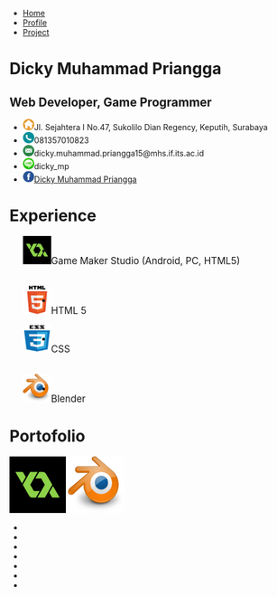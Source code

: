 <html>
	<head>
		<title>Halaman Profil - Dicky Muhammad Priangga</title>
		<link type="text/css" href="style.css" rel="stylesheet">
		<link href="https://fonts.googleapis.com/css?family=Open+Sans+Condensed:300|PT+Sans" rel="stylesheet">
	</head>
	<body>
		<div class="navigation">
			<ul>
				<li><a href="">Home</a></li>
				<li><a href="">Profile</a></li>
				<li><a href="">Project</a></li>
			</ul>
		</div>
		<div class="profile-content">
			<div class="profile-image">
			</div>
			<div class="profile-header">
				<div class="profile-name">
					<h1>Dicky Muhammad Priangga</h1>
				</div>
				<div class="profile-role">
					<h2>Web Developer, Game Programmer</h2>
				</div>
			</div>
			<div class="profile-contact">
				<ul>
					<li><img src="/image/home-icon.png" style="width: 20px;height: 20px;">Jl. Sejahtera I No.47, Sukolilo Dian Regency, Keputih, Surabaya</li>
					<li><img src="/image/phone-icon.png" style="width: 20px;height: 20px">081357010823</li>
					<li><img src="/image/email-icon.png" style="width: 20px;height: 20px">dicky.muhammad.priangga15@mhs.if.its.ac.id</li>
					<li><img src="/image/line-icon.png" style="width: 20px;height: 20px">dicky_mp</li>
					<li><img src="/image/facebook-icon.png" style="width: 20px;height: 20px"><a href="https://www.facebook.com/DewaIsComing" target="_blank">Dicky Muhammad Priangga</a></li>
				</ul>
			</div>
			<div class="profile-content-layout" id="profile-experience">
				<div class="profile-content-layout-headings">
					<h1>Experience</h1>
				</div>
				<ul>
					<img src="/image/game-maker-logo.png" style="width: 50px;height: 50px; float: left; display: inline-block;">
					&nbsp &nbsp 
					<li><br><big>Game Maker Studio (Android, PC, HTML5)</big></li>
					<br><br>
					<img src="/image/html5-logo.png" style="width: 50px;height: 50px; float: left; display: inline-block;">
					&nbsp &nbsp 
					<li><br><big>HTML 5</big></li>
				</ul>
				<ul>
					<img src="/image/css-logo.png" style="width: 50px;height: 50px; float: left; display: inline-block;">
					&nbsp &nbsp 
					<li><br><big>CSS</big></li>
					<br><br>
					<img src="/image/blender-logo.png" style="width: 50px;height: 50px; float: left; display: inline-block;">
					&nbsp &nbsp
					<li><br><big>Blender</big></li>
				</ul>
			</div>
			<div class="profile-content-layout" id="profile-portofolio">
				<div class="profile-content-layout-headings">
					<h1>Portofolio</h1>
				</div>
				<div class="profile-portofolio-content">
					<div class="profile-portofolio-image-container">
						<img src="/image/game-maker-logo.png" style="width: 100px; height: 100px">
						<img src="/image/blender-logo.png" style="width: 100px; height: 100px">
					</div>
					<div id="profile-portofolio-slider">
						<div id="wrapper">
							<div id="BlenderOne" class="portofolio-content">
							</div>
							<div id="BlenderTwo" class="portofolio-content">
							</div>
							<div id="BlenderThree" class="portofolio-content">
							</div>
							<div id="GMOne" class="portofolio-content">
							</div>
							<div id="GMTwo" class="portofolio-content">
							</div>
							<div id="GMThree" class="portofolio-content">
							</div>
							<div id="GMFour" class="portofolio-content">
							</div>
							<div id="GMFive" class="portofolio-content">
							</div>
							<div id="GMSix" class="portofolio-content">
							</div>
							<div id="GMSeven" class="portofolio-content">
							</div>
							<div id="GMEight" class="portofolio-content">
							</div>
						</div>
					</div>
					<div id="nav-slider">
					    <ul>
					        <li class="itemLinks" data-pos="0px"></li>
					        <li class="itemLinks" data-pos="-960px"></li>
					        <li class="itemLinks" data-pos="-1920px"></li>
					        <li class="itemLinks" data-pos="-2880px"></li>
					        <li class="itemLinks" data-pos="-3840px"></li>
					        <li class="itemLinks" data-pos="-4800px"></li>
					        <li class="itemLinks" data-pos="-5760px"></li>
						 </ul>
					</div>
					<script src="slider.js"></script>
				</div>
			</div>
		</div>
	</body>
</html>
